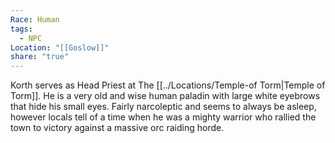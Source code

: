 ```yaml
---
Race: Human
tags:
  - NPC
Location: "[[Goslow]]"
share: "true"
---
```



Korth serves as Head Priest at The [[../Locations/Temple-of Torm|Temple of Torm]]. He is a very old and wise human paladin with large white eyebrows that hide his small eyes. Fairly narcoleptic and seems to always be asleep, however locals tell of a time when he was a mighty warrior who rallied the town to victory against a massive orc raiding horde.